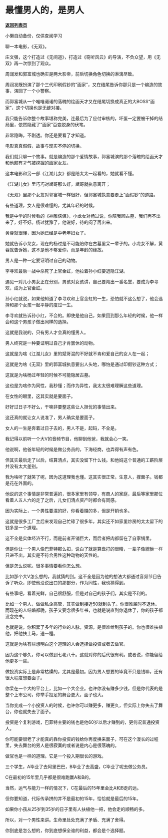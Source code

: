 # 最懂男人的，是男人

[**返回列表页**](/gzh/记忆承载3)

小懒自动备份，仅供查阅学习

聊一本电影，《无双》。  

  

庄文强，这个打造过《无间道》，打造过《窃听风云》的导演，不负众望，用《无双》再一次惊到了观众。

  

周润发和郭富城也确实是两大影帝，前后切换角色切换的淋漓尽致。

  

周润发既扮演了那个三代印刷假钞的“画家”，又在结尾告诉你那只是一个编造的故事，演回了一个小警察。

  

而郭富城从一个唯唯诺诺的落魄的绘画天才又在结尾切换成真正的大BOSS“画家”，这个切换也是无缝对接。

  

我只能告诉你整个故事堪称完美，连最后为了应付审核的，坏蛋一定要被干掉的结局里，依然隐藏了“画家”百变脱身的伏笔。

  

非常隐晦，不剧透。你还是要看了才知道。

  

电影真真假假，故事与现实不停的切换。

  

我们就只聊一个故事。就是编造的那个爱情故事，郭富城演的那个落魄的绘画天才和他颇有才气被挖掘的画家女友。

  

这本电影和另一部《江湖儿女》都是陪太太一起看的，她就看不懂。

  

《江湖儿女》里巧巧对斌哥那么好，斌哥就执意离开；

《无双》里那个女友对郭富城一样很好，但郭富城执意要走上“画假钞”的道路。

  

有些道理，女人是很难懂的，尤其年轻的时候。

  

我是中学的时候看的《神雕侠侣》，小龙女对杨过说，你陪我回古墓，我们再不出来了，好不好。杨过犹豫了，他说好，待的闷了再出来。

  

黄蓉就很懂，因为她已经是中老年妇女了。

  

她就告诉小龙女，现在的杨过是不可能陪你在古墓里呆一辈子的。小龙女不解，黄蓉就告诉她，这不是他不够爱你，而是年龄的缘故。

  

男人是一种一定要证明过自己的动物。

  

李寻欢最后一战中杀死了上官金虹，他拉着孙小红要退隐江湖。

  

遇见一对儿小男女正在分别，男孩对女孩讲，自己要闯出一番名堂，要成为李寻欢，成为上官金虹。

  

孙小红就说，如果他知道了李寻欢和上官金虹的一生，恐怕就不这么想了，他会选择和那个女孩一起平静的度过一生。

  

李寻欢就告诉孙小红，不会的。即使是他自己，如果回到那么年轻的时候，他一样会和这个男孩子做出同样的选择。

  

这就是我说的，只有男人才会真的懂男人。

  

男人终究是一种要证明过自己才肯罢休的动物。

  

这就是为啥《江湖儿女》里的斌哥混的不好就不肯和爱自己的女人在一起；

  

这就是为啥《无双》里的郭富城执意要出人头地，哪怕是通过印假钞这种方式；

  

这就是为啥杨过年轻的时候不可能隐居古墓。

  

这也是为啥作为同性，我秒懂；而作为异性，我太太很难理解这些道理。

  

在女性的眼里，这其实就是要面子。

  

好好过日子不好么，干嘛非要整这些让人担忧的事情出来。

  

这还真的就让女人说准了，男人确实是要面子。

  

女人的一生是奔着过日子去的，男人不是，起码，不全是。

  

我记得以前听一个大V的音频节目，他聊到他爸，我就会心一笑。

  

他说啊，他爸年轻的时候是做公务员的，下海经商，也弄得有声有色。

  

但其实最后走了以后，结算清点，其实没留下什么钱。和他妈这个普通的工薪阶层并没有太大差别。

  

我为啥听了就笑了呢，因为这道理我也懂。这其实很正常。生意人，撑面子。钱都是花在外面的。

  

他说的这个事情是非常普遍的，很多家里有领导，有商人的家庭，最后等家里那位看着人五人六的走了之后，儿女们清点资产时都会有同感。  

  

因为实际上，一个男性要混的好，你看着赚的多，但是开销也多。

  

这就是很多工厂主后来发现自己忙碌了很多年，其实还不如家里炒房的太太留下的钱多是一个道理。

  

这不全是实体经济不行，而是前者开销巨大，而后者把肉都留在了自家锅里。

  

但是你让一个男人像巴菲特那么扣，说白了就是算盘打的很精，一辈子像貔貅一样只进不出，其实是不符合男性这种动物的天性的。

  

但是怎么说呢。很多事情要看你怎么想。

  

比如那个大V怎么想的，我就猜的到。这不全是因为他的想法大都通过音频节目告诉了听众，即使他没说出口的那部分，作为同性，我也猜得到。

  

有些事吧，看着光鲜，自己很舒服，但是对自己的孩子们，其实是不利的。

  

比如一个男人，做做私企高管，其实做到接近50就到头了。你很难届时不退休。而现在的人结婚都晚，孩子又要念很多年书，也就是说直到你退休了，你的孩子都没念完书。

  

也就是说，你积累了多年的行业的人脉，资源，是很难给到孩子的。你也很难扶植他，把他扶上马，送一程。

  

这就是为啥有些想明白这个道理的人会选择做投资或者去做官。

  

因为这个够久，你可以做到七老八十。这就对你的后代很有利。或者说，你能留给他更多一些。

  

做投资实际上是非常枯燥的，尤其是最初。因为男人想要的毕竟不只是钱嘛，还有很大程度想要面子。

  

你呆在一个大的平台上，比如一个大企业。也许你没有赚多少钱，但是你代表的是整个上市公司，你举手投足的舞台更大，面子也大。

  

当你变成一个小投资人的时候，也许你可以赚更多，赚更久，但实际上你失去了舞台，你也就失去了面子。

  

投资是个复利游戏，巴菲特主要的钱也是他60岁以后才赚到的，更何况普通投资人。

  

你可能要很老了才能真的靠你投资的钱给你再度换来面子，可在这个漫长的过程里，失去舞台的男人是很寂寞的或者说是内心是很落魄的。

  

做官也是一样的道理。它是一个投入期很长的游戏。

  

三个学生，A毕业了去阿里巴巴，B毕业了去高盛，C毕业了呢去做公务员。

  

C在最初的15年里几乎都是很难跑赢A和B的。

  

当然，运气与能力一样的情况下，C在最后的15年里会比A和B走的远。

  

但你要知道，代际传承拼的并不是最初的15年，恰恰就是最后的15年。

  

如果你小孩从25岁到35岁的日子里有人扶植他一把，他会走的顺畅的多。

  

所以，对一个男性来讲。生命里处处充满了矛盾、充满了舍得。

  

你到底是怎么想的，你到底想保全谁的利益，都会是个选择题。

